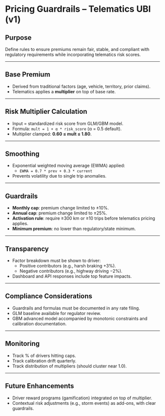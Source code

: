 # Pricing Guardrails – Telematics UBI (v1)

## Purpose

Define rules to ensure premiums remain fair, stable, and compliant with regulatory requirements while incorporating telematics risk scores.

---

## Base Premium

- Derived from traditional factors (age, vehicle, territory, prior claims).
- Telematics applies a **multiplier** on top of base rate.

---

## Risk Multiplier Calculation

- Input = standardized risk score from GLM/GBM model.
- Formula: `mult = 1 + α * risk_score` (α = 0.5 default).
- Multiplier clamped: **0.60 ≤ mult ≤ 1.80**.

---

## Smoothing

- Exponential weighted moving average (EWMA) applied:
  - `EWMA = 0.7 * prev + 0.3 * current`
- Prevents volatility due to single trip anomalies.

---

## Guardrails

- **Monthly cap**: premium change limited to ±10%.
- **Annual cap**: premium change limited to ±25%.
- **Activation rule**: require ≥300 km or ≥10 trips before telematics pricing applies.
- **Minimum premium**: no lower than regulatory/state minimum.

---

## Transparency

- Factor breakdown must be shown to driver:
  - Positive contributors (e.g., harsh braking +3%).
  - Negative contributors (e.g., highway driving −2%).
- Dashboard and API responses include top feature impacts.

---

## Compliance Considerations

- Guardrails and formulas must be documented in any rate filing.
- GLM baseline available for regulator review.
- GBM advanced model accompanied by monotonic constraints and calibration documentation.

---

## Monitoring

- Track % of drivers hitting caps.
- Track calibration drift quarterly.
- Track distribution of multipliers (should cluster near 1.0).

---

## Future Enhancements

- Driver reward programs (gamification) integrated on top of multiplier.
- Contextual risk adjustments (e.g., storm events) as add-ons, with clear guardrails.
